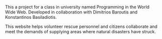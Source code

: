 This a project for a class in university named Programming in the World Wide Web.
Developed in collaboration with Dimitrios Baroutis and Konstantinos Basiladiotis.

This website helps volunteer rescue personnel and citizens collaborate and meet the demands of supplying areas where natural disasters have struck.
